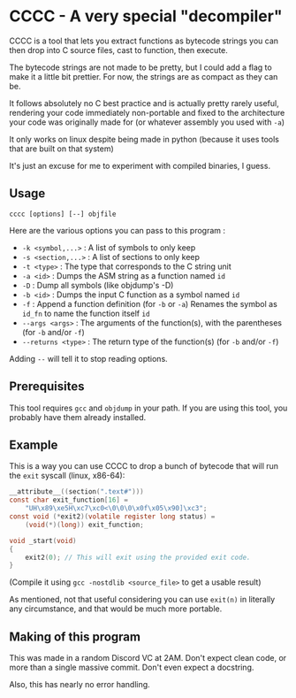 # CCCC - A very special "decompiler"

CCCC is a tool that lets you extract functions as bytecode strings you
can then drop into C source files, cast to function, then execute.

The bytecode strings are not made to be pretty, but I could add
a flag to make it a little bit prettier. For now, the strings are as
compact as they can be.

It follows absolutely no C best practice and is actually pretty rarely
useful, rendering your code immediately non-portable and fixed to
the architecture your code was originally made for (or whatever assembly
you used with `-a`)

It only works on linux despite being made in python (because it uses tools
that are built on that system)

It's just an excuse for me to experiment with compiled binaries, I guess.

## Usage

```
cccc [options] [--] objfile
```
Here are the various options you can pass to this program :

- `-k <symbol,...>` : A list of symbols to only keep
- `-s <section,...>` : A list of sections to only keep
- `-t <type>` : The type that corresponds to the C string unit
- `-a <id>` : Dumps the ASM string as a function named `id`
- `-D` : Dump all symbols (like objdump's -D)
- `-b <id>` : Dumps the input C function as a symbol named `id`
- `-f` : Append a function definition (for `-b` or `-a`)
  Renames the symbol as `id_fn` to name the function itself `id`
- `--args <args>` : The arguments of the function(s),
  with the parentheses (for `-b` and/or `-f`)
- `--returns <type>` : The return type of the function(s)
  (for `-b` and/or `-f`)

Adding `--` will tell it to stop reading options.

## Prerequisites

This tool requires `gcc` and `objdump` in your path.
If you are using this tool, you probably have them already installed.

## Example

This is a way you can use CCCC to drop a bunch of bytecode that will run the
`exit` syscall (linux, x86-64):

```c
__attribute__((section(".text#")))
const char exit_function[16] =
    "UH\x89\xe5H\xc7\xc0<\0\0\0\x0f\x05\x90]\xc3";
const void (*exit2)(volatile register long status) =
    (void(*)(long)) exit_function;

void _start(void)
{
    exit2(0); // This will exit using the provided exit code.
}
```

(Compile it using `gcc -nostdlib <source_file>` to get a usable result)

As mentioned, not that useful considering you can use `exit(n)` in literally
any circumstance, and that would be much more portable.

## Making of this program

This was made in a random Discord VC at 2AM. Don't expect clean code, or more
than a single massive commit. Don't even expect a docstring.

Also, this has nearly no error handling.
